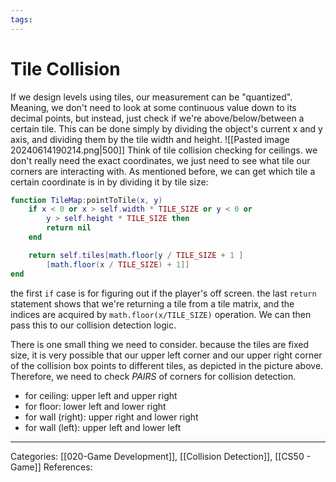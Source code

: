 ```yaml
---
tags:
---
```

# Tile Collision
If we design levels using tiles, our measurement can be "quantized". Meaning, we don't need to look at some continuous value down to its decimal points, but instead, just check if we're above/below/between a certain tile. This can be done simply by dividing the object's current x and y axis, and dividing them by the tile width and height.
![[Pasted image 20240614190214.png|500]]
Think of tile collision checking for ceilings. we don't really need the exact coordinates, we just need to see what tile our corners are interacting with. As mentioned before, we can get which tile a certain coordinate is in by dividing it by tile size:

```lua
function TileMap:pointToTile(x, y)
	if x < 0 or x > self.width * TILE_SIZE or y < 0 or 
		y > self.height * TILE_SIZE then
		return nil
	end

	return self.tiles[math.floor[y / TILE_SIZE + 1 ]
		[math.floor(x / TILE_SIZE) + 1]]
end
```
the first `if` case is for figuring out if the player's off screen. the last `return` statement shows that we're returning a tile from a tile matrix, and the indices are acquired by `math.floor(x/TILE_SIZE)` operation. We can then pass this to our collision detection logic.

There is one small thing we need to consider. because the tiles are fixed size, it is very possible that our upper left corner and our upper right corner of the collision box points to different tiles, as depicted in the picture above. Therefore, we need to check _PAIRS_ of corners for collision detection.

- for ceiling: upper left and upper right
- for floor: lower left and lower right
- for wall (right): upper right and lower right
- for wall (left): upper left and lower left

---
Categories: [[020-Game Development]], [[Collision Detection]], [[CS50 - Game]]
References:
